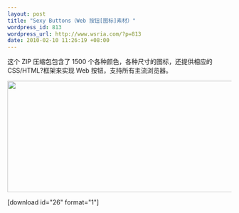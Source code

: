 ```yaml
--- 
layout: post
title: "Sexy Buttons（Web 按钮[图标]素材）"
wordpress_id: 813
wordpress_url: http://www.wsria.com/?p=813
date: 2010-02-10 11:26:19 +08:00
---
```

这个 ZIP 压缩包包含了 1500 个各种颜色，各种尺寸的图标，还提供相应的 CSS/HTML?框架来实现 Web 按钮，支持所有主流浏览器。

<a href="http://code.google.com/p/sexybuttons/"><img class="alignnone" title="Sexy Buttons " src="http://images.sixrevisions.com/2010/02/17-05_sexybuttons.png" alt="" width="550" height="250" /></a>

[download id="26" format="1"]
